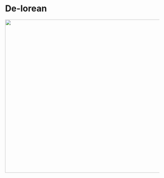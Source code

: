 # De-lorean
<img src="https://media.giphy.com/media/jWnzTZrpXOgmI/giphy.gif" width="800" height="500">
